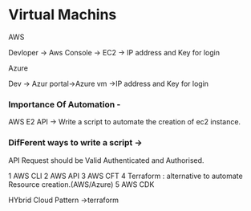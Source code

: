 # Virtual Machins
AWS  

Devloper -> Aws Console -> EC2 -> IP address and Key for login

Azure

Dev -> Azur portal->Azure vm ->IP address and Key for login

### Importance Of Automation -
AWS E2 API -> 
Write a script to automate the creation of ec2 instance.

### DifFerent ways to write a script ->
API Request should be Valid Authenticated and Authorised.

1 AWS CLI 
2 AWS API 
3 AWS CFT
4 Terraform : alternative to automate Resource creation.(AWS/Azure)
5 AWS CDK

HYbrid Cloud Pattern ->terraform
